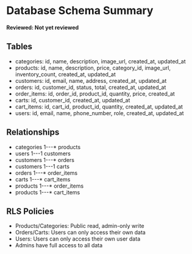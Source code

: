 # Database Schema Summary
**Reviewed: Not yet reviewed**

## Tables
- categories: id, name, description, image_url, created_at, updated_at
- products: id, name, description, price, category_id, image_url, inventory_count, created_at, updated_at
- customers: id, email, name, address, created_at, updated_at
- orders: id, customer_id, status, total, created_at, updated_at
- order_items: id, order_id, product_id, quantity, price, created_at
- carts: id, customer_id, created_at, updated_at
- cart_items: id, cart_id, product_id, quantity, created_at, updated_at
- users: id, email, name, phone_number, role, created_at, updated_at 

## Relationships
- categories 1---* products
- users 1---1 customers
- customers 1---* orders
- customers 1---1 carts
- orders 1---* order_items
- carts 1---* cart_items
- products 1---* order_items
- products 1---* cart_items

## RLS Policies
- Products/Categories: Public read, admin-only write
- Orders/Carts: Users can only access their own data
- Users: Users can only access their own user data
- Admins have full access to all data